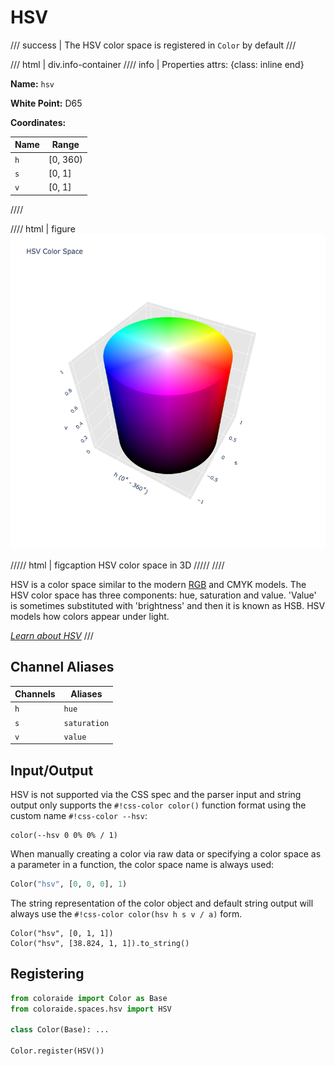 # HSV

/// success | The HSV color space is registered in `Color` by default
///

/// html | div.info-container
//// info | Properties
    attrs: {class: inline end}

**Name:** `hsv`

**White Point:** D65

**Coordinates:**

Name | Range
---- | -----
`h`  | [0, 360)
`s`  | [0, 1]
`v`  | [0, 1]
////

//// html | figure
![HSV 3D](../images/hsv-3d.png)

///// html | figcaption
HSV color space in 3D
/////
////

HSV is a color space similar to the modern [RGB](./srgb.md) and CMYK models. The HSV color space has three components: hue,
saturation and value. 'Value' is sometimes substituted with 'brightness' and then it is known as HSB. HSV models how
colors appear under light.

_[Learn about HSV](https://en.wikipedia.org/wiki/HSL_and_HSV)_
///

## Channel Aliases

Channels | Aliases
-------- | -------
`h`      | `hue`
`s`      | `saturation`
`v`      | `value`

## Input/Output

HSV is not supported via the CSS spec and the parser input and string output only supports the
`#!css-color color()` function format using the custom name `#!css-color --hsv`:

```css-color
color(--hsv 0 0% 0% / 1)
```

When manually creating a color via raw data or specifying a color space as a parameter in a function, the color
space name is always used:

```py
Color("hsv", [0, 0, 0], 1)
```

The string representation of the color object and default string output will always use the
`#!css-color color(hsv h s v / a)` form.

```playground
Color("hsv", [0, 1, 1])
Color("hsv", [38.824, 1, 1]).to_string()
```

## Registering

```py
from coloraide import Color as Base
from coloraide.spaces.hsv import HSV

class Color(Base): ...

Color.register(HSV())
```
